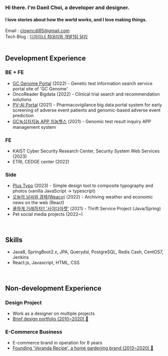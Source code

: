 ### Hi there. I'm Daeil Choi, a developer and designer.
#### I love stories about how the world works, and I love making things.
Email : clowncdi85@gmail.com<br />
Tech Blog : [디자이너 최대리와 개발1팀 달리](https://petaverse.pe.kr/)
<br /><br />

## Development Experience

### BE + FE
- [GC Genome Portal](https://portal.gcgenome.co.kr/) (2022) - Genetic test information search service portal site of 'GC Genome'
- OncoReader Bigdata (2022) - Clinical trial search and recommendation solutions
- [PV-AI Portal](https://www.io-ai.org/) (2021) - Pharmacovigilance big data portal system for early screening of adverse event patients and genomic-based adverse event prediction
- [GC녹십자지놈 APP 지놈헬스](https://health.gcgenome.com/) (2021) - Genomic test result inquiry APP management system

### FE
- KAIST Cyber Security Research Center, Security System Web Services (2023)
- ETRI, CEDGE center (2022)

### Side
- [Plus Typo](https://typo.co.kr) (2023) - Simple design tool to composite typography and photos (vanilla JavaScript -> typescript)
- [오늘의 날씨와 경제(Weaco)](https://weaco.co.kr) (2022) - Archiving weather and economic news on the web (React)
- [쿨하게 거래하자!! '사이다마켓'](https://cake-ursinia-17b.notion.site/1939c08a7a3549febf2bfeecdcd194ad) (2021) - Thrift Service Project (Java/Spring)
- Pet social media projects (2022~)

<br />

## Skills
- Java8, SpringBoot2.x, JPA, Querydsl, PostgreSQL, Redis Cash, CentOS7, Jenkins
- React.js, Javascript, HTML, CSS

<br />

## Non-development Experience

### Design Project
- Work as a designer on multiple projects
- [Brief design portfolio (2010~2020) 🔗](https://www.notion.so/249e0e8de2a84a379ce215ac153f4707)

### E-Commerce Business
- E-commerce brand in operation for 8 years
- [Founding 'Veranda Recipe', a home gardening brand (2013~2020) 🔗](https://www.notion.so/e-commerce-2013-2020-47e0b8e72a4140438a4cb88c7a1f95c5)

